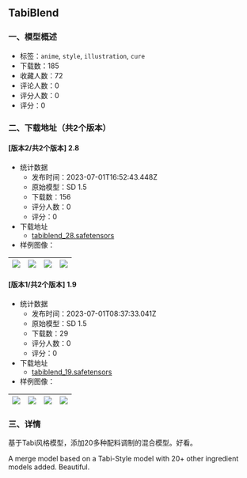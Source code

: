 ## TabiBlend
### 一、模型概述

- 标签：`anime`, `style`, `illustration`, `cure`
- 下载数：185
- 收藏人数：72
- 评论人数：0
- 评分人数：0
- 评分：0

### 二、下载地址（共2个版本）

#### [版本2/共2个版本] 2.8

- 统计数据
  - 发布时间：2023-07-01T16:52:43.448Z
  - 原始模型：SD 1.5
  - 下载数：156
  - 评分人数：0
  - 评分：0
- 下载地址
  - [tabiblend_28.safetensors](https://civitai.com/api/download/models/107820)
- 样例图像：

| <img src="https://image.civitai.com/xG1nkqKTMzGDvpLrqFT7WA/050015aa-f819-4372-90cc-4d685a3522a4/width=450/1360726.jpeg" /> | <img src="https://image.civitai.com/xG1nkqKTMzGDvpLrqFT7WA/f33daf22-8020-4b5f-9ab8-f13fe3043aa2/width=450/1355598.jpeg" /> | <img src="https://image.civitai.com/xG1nkqKTMzGDvpLrqFT7WA/f41b629e-500e-4a9d-a15d-48ea36c0ae69/width=450/1360728.jpeg" /> | <img src="https://image.civitai.com/xG1nkqKTMzGDvpLrqFT7WA/df0c825f-9767-49e4-add0-b4d0e2bb7be1/width=450/1360729.jpeg" /> |
| ---- | ---- | ---- | ---- |

#### [版本1/共2个版本] 1.9

- 统计数据
  - 发布时间：2023-07-01T08:37:33.041Z
  - 原始模型：SD 1.5
  - 下载数：29
  - 评分人数：0
  - 评分：0
- 下载地址
  - [tabiblend_19.safetensors](https://civitai.com/api/download/models/107806)
- 样例图像：

| <img src="https://image.civitai.com/xG1nkqKTMzGDvpLrqFT7WA/1bc1cd65-69c7-4e04-9194-ffb0bf8cddc2/width=450/1355269.jpeg" /> | <img src="https://image.civitai.com/xG1nkqKTMzGDvpLrqFT7WA/4c63e653-e985-4cf3-b23f-1d03b5e32342/width=450/1355275.jpeg" /> | <img src="https://image.civitai.com/xG1nkqKTMzGDvpLrqFT7WA/d91904c0-2f6f-4ba6-9ac7-8f78ce880f1e/width=450/1355277.jpeg" /> | <img src="https://image.civitai.com/xG1nkqKTMzGDvpLrqFT7WA/727bce84-5bf4-41f1-a3ab-7d2ac7b4df1d/width=450/1355292.jpeg" /> |
| ---- | ---- | ---- | ---- |


### 三、详情
<p>基于Tabi风格模型，添加20多种配料调制的混合模型。好看。</p><p>A merge model based on a Tabi-Style model with 20+ other ingredient models added. Beautiful.</p>